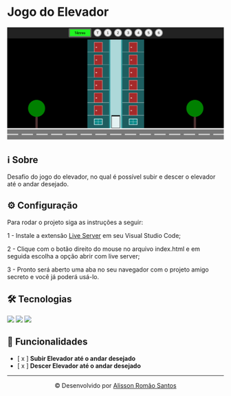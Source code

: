 # Jogo do Elevador
![Jogo do Elevador](./assets/jogo-do-elevador.png)

## ℹ️ Sobre
Desafio do jogo do elevador, no qual é possível subir e descer o elevador até o andar desejado.

## ⚙️ Configuração
Para rodar o projeto siga as instruções a seguir:

1 - Instale a extensão [Live Server](https://marketplace.visualstudio.com/items?itemName=ritwickdey.LiveServer) em seu Visual Studio Code;

2 - Clique com o botão direito do mouse no arquivo index.html e em seguida escolha a opção abrir com live server;

3 - Pronto será aberto uma aba no seu navegador com o projeto amigo secreto e você já poderá usá-lo.

## 🛠️ Tecnologias
<div align="left">
  <img src="https://cdn.jsdelivr.net/gh/devicons/devicon@latest/icons/html5/html5-plain-wordmark.svg" width="50" />
  <img src="https://cdn.jsdelivr.net/gh/devicons/devicon@latest/icons/css3/css3-plain-wordmark.svg" width="50" />
  <img src="https://cdn.jsdelivr.net/gh/devicons/devicon@latest/icons/javascript/javascript-plain.svg" width="50" />
</div>

## 📲 Funcionalidades
- [ x ] **Subir Elevador até o andar desejado**
- [ x ] **Descer Elevador até o andar desejado**

---
<p align="center">&copy; Desenvolvido por <a href="https://www.linkedin.com/in/alissonromaosantos" target="_blank">Alisson Romão Santos</a></p>